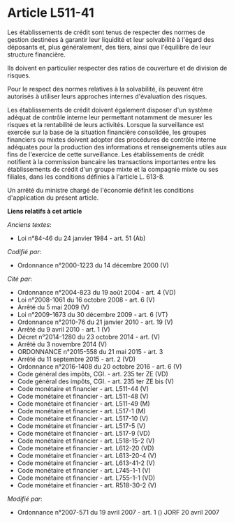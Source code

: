 # Article L511-41

Les établissements de crédit sont tenus de respecter des normes de gestion destinées à garantir leur liquidité et leur
solvabilité à l'égard des déposants et, plus généralement, des tiers, ainsi que l'équilibre de leur structure financière.

Ils doivent en particulier respecter des ratios de couverture et de division de risques.

Pour le respect des normes relatives à la solvabilité, ils peuvent être autorisés à utiliser leurs approches internes
d'évaluation des risques.

Les établissements de crédit doivent également disposer d'un système adéquat de contrôle interne leur permettant notamment de
mesurer les risques et la rentabilité de leurs activités. Lorsque la surveillance est exercée sur la base de la situation
financière consolidée, les groupes financiers ou mixtes doivent adopter des procédures de contrôle interne adéquates pour la
production des informations et renseignements utiles aux fins de l'exercice de cette surveillance. Les établissements de
crédit notifient à la commission bancaire les transactions importantes entre les établissements de crédit d'un groupe mixte
et la compagnie mixte ou ses filiales, dans les conditions définies à l'article L. 613-8.

Un arrêté du ministre chargé de l'économie définit les conditions d'application du présent article.

**Liens relatifs à cet article**

_Anciens textes_:

  - Loi n°84-46 du 24 janvier 1984 - art. 51 (Ab)

_Codifié par_:

  - Ordonnance n°2000-1223 du 14 décembre 2000 (V)

_Cité par_:

  - Ordonnance n°2004-823 du 19 août 2004 - art. 4 (VD)
  - Loi n°2008-1061 du 16 octobre 2008 - art. 6 (V)
  - Arrêté du 5 mai 2009 (V)
  - Loi n°2009-1673 du 30 décembre 2009 - art. 6 (VT)
  - Ordonnance n°2010-76 du 21 janvier 2010 - art. 19 (V)
  - Arrêté du 9 avril 2010 - art. 1 (V)
  - Décret n°2014-1280 du 23 octobre 2014 - art. (V)
  - Arrêté du 3 novembre 2014 (V)
  - ORDONNANCE n°2015-558 du 21 mai 2015 - art. 3
  - Arrêté du 11 septembre 2015 - art. 2 (VD)
  - Ordonnance n°2016-1408 du 20 octobre 2016 - art. 6 (V)
  - Code général des impôts, CGI. - art. 235 ter ZE (VD)
  - Code général des impôts, CGI. - art. 235 ter ZE bis (V)
  - Code monétaire et financier - art. L511-44 (V)
  - Code monétaire et financier - art. L511-48 (V)
  - Code monétaire et financier - art. L511-49 (M)
  - Code monétaire et financier - art. L517-1 (M)
  - Code monétaire et financier - art. L517-10 (V)
  - Code monétaire et financier - art. L517-5 (V)
  - Code monétaire et financier - art. L517-9 (VD)
  - Code monétaire et financier - art. L518-15-2 (V)
  - Code monétaire et financier - art. L612-20 (VD)
  - Code monétaire et financier - art. L613-20-4 (V)
  - Code monétaire et financier - art. L613-41-2 (V)
  - Code monétaire et financier - art. L745-1-1 (V)
  - Code monétaire et financier - art. L755-1-1 (VD)
  - Code monétaire et financier - art. R518-30-2 (V)

_Modifié par_:

  - Ordonnance n°2007-571 du 19 avril 2007 - art. 1 () JORF 20 avril 2007
